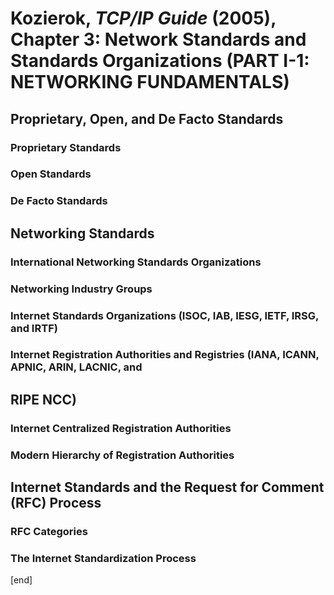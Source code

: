 # Kozierok, _TCP/IP Guide_ (2005), Chapter 3: Network Standards and Standards Organizations (PART I-1: NETWORKING FUNDAMENTALS)


## Proprietary, Open, and De Facto Standards

### Proprietary Standards

### Open Standards

### De Facto Standards


## Networking Standards

### International Networking Standards Organizations

### Networking Industry Groups

### Internet Standards Organizations (ISOC, IAB, IESG, IETF, IRSG, and IRTF)

### Internet Registration Authorities and Registries (IANA, ICANN, APNIC, ARIN, LACNIC, and

## RIPE NCC)

### Internet Centralized Registration Authorities

### Modern Hierarchy of Registration Authorities


## Internet Standards and the Request for Comment (RFC) Process

### RFC Categories

### The Internet Standardization Process




[end]